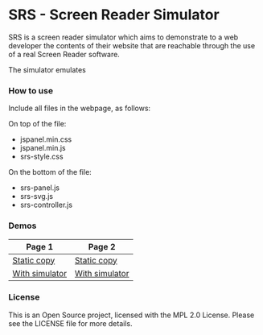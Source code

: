# SRS - Screen Reader Simulator

SRS is a screen reader simulator which aims to demonstrate to a web developer the contents of their website that are reachable through the use of a real Screen Reader software.

The simulator emulates

### How to use

Include all files in the webpage, as follows:

On top of the file:
- jspanel.min.css
- jspanel.min.js
- srs-style.css

On the bottom of the file:
- srs-panel.js
- srs-svg.js
- srs-controller.js

### Demos


Page 1 | Page 2
------------ | -------------
[Static copy](http://felipc.github.io/srs/saocarlosagora.html) | [Static copy](http://felipc.github.io/srs/uol.html)
[With simulator](http://felipc.github.io/srs/saocarlosagora-ferramenta.html) | [With simulator](http://felipc.github.io/srs/uol-ferramenta.html)

### License

This is an Open Source project, licensed with the MPL 2.0 License. Please see the LICENSE file for more details.
